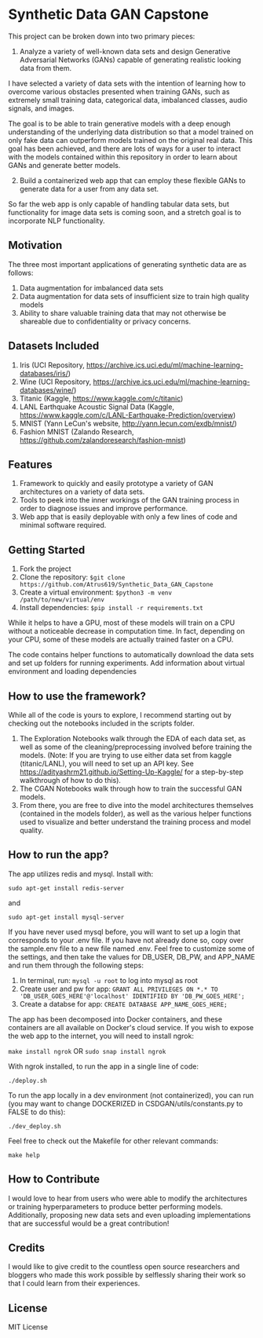 # Synthetic Data GAN Capstone
This project can be broken down into two primary pieces:

1. Analyze a variety of well-known data sets and design Generative Adversarial Networks (GANs) capable of generating realistic looking data from them.

I have selected a variety of data sets with the intention of learning how to overcome various obstacles presented when training GANs, such as extremely small training data, categorical data, imbalanced classes, audio signals, and images. 

The goal is to be able to train generative models with a deep enough understanding of the underlying data distribution so that a model trained on only fake data can outperform models trained on the original real data. This goal has been achieved, and there are lots of ways for a user to interact with the models contained within this repository in order to learn about GANs and generate better models.

2. Build a containerized web app that can employ these flexible GANs to generate data for a user from any data set.

So far the web app is only capable of handling tabular data sets, but functionality for image data sets is coming soon, and a stretch goal is to incorporate NLP functionality.

## Motivation
The three most important applications of generating synthetic data are as follows:

1. Data augmentation for imbalanced data sets
2. Data augmentation for data sets of insufficient size to train high quality models
3. Ability to share valuable training data that may not otherwise be shareable due to confidentiality or privacy concerns.

## Datasets Included
1. Iris (UCI Repository, https://archive.ics.uci.edu/ml/machine-learning-databases/iris/)
2. Wine (UCI Repository, https://archive.ics.uci.edu/ml/machine-learning-databases/wine/)
3. Titanic (Kaggle, https://www.kaggle.com/c/titanic)
4. LANL Earthquake Acoustic Signal Data (Kaggle, https://www.kaggle.com/c/LANL-Earthquake-Prediction/overview)
5. MNIST (Yann LeCun's website, http://yann.lecun.com/exdb/mnist/)
6. Fashion MNIST (Zalando Research, https://github.com/zalandoresearch/fashion-mnist)

## Features
1. Framework to quickly and easily prototype a variety of GAN architectures on a variety of data sets.
2. Tools to peek into the inner workings of the GAN training process in order to diagnose issues and improve performance.
3. Web app that is easily deployable with only a few lines of code and minimal software required.

## Getting Started
1. Fork the project
2. Clone the repository: `$git clone https://github.com/Atrus619/Synthetic_Data_GAN_Capstone`
3. Create a virtual environment: `$python3 -m venv /path/to/new/virtual/env`
4. Install dependencies: `$pip install -r requirements.txt`

While it helps to have a GPU, most of these models will train on a CPU without a noticeable decrease in computation time. In fact, depending on your CPU, some of these models are actually trained faster on a CPU.

The code contains helper functions to automatically download the data sets and set up folders for running experiments. 
Add information about virtual environment and loading dependencies

## How to use the framework?
While all of the code is yours to explore, I recommend starting out by checking out the notebooks included in the scripts folder. 
1. The Exploration Notebooks walk through the EDA of each data set, as well as some of the cleaning/preprocessing involved before training the models. (Note: If you are trying to use either data set from kaggle (titanic/LANL), you will need to set up an API key. See https://adityashrm21.github.io/Setting-Up-Kaggle/ for a step-by-step walkthrough of how to do this).
2. The CGAN Notebooks walk through how to train the successful GAN models. 
3. From there, you are free to dive into the model architectures themselves (contained in the models folder), as well as the various helper functions used to visualize and better understand the training process and model quality.

## How to run the app?
The app utilizes redis and mysql. Install with:

`sudo apt-get install redis-server`

and

`sudo apt-get install mysql-server`

If you have never used mysql before, you will want to set up a login that corresponds to your .env file. If you have not already done so, copy over the sample.env file to a new file named .env. Feel free to customize some of the settings, and then take the values for DB_USER, DB_PW, and APP_NAME and run them through the following steps:
1. In terminal, run: `mysql -u root` to log into mysql as root
2. Create user and pw for app: `GRANT ALL PRIVILEGES ON *.* TO 'DB_USER_GOES_HERE'@'localhost' IDENTIFIED BY 'DB_PW_GOES_HERE';`
3. Create a databse for app: `CREATE DATABASE APP_NAME_GOES_HERE;`

The app has been decomposed into Docker containers, and these containers are all available on Docker's cloud service.
If you wish to expose the web app to the internet, you will need to install ngrok:

`make install ngrok` OR `sudo snap install ngrok`

With ngrok installed, to run the app in a single line of code:

`./deploy.sh`

To run the app locally in a dev environment (not containerized), you can run (you may want to change DOCKERIZED in CSDGAN/utils/constants.py to FALSE to do this):

`./dev_deploy.sh`

Feel free to check out the Makefile for other relevant commands:

`make help`

## How to Contribute
I would love to hear from users who were able to modify the architectures or training hyperparameters to produce better performing models. Additionally, proposing new data sets and even uploading implementations that are successful would be a great contribution!

## Credits
I would like to give credit to the countless open source researchers and bloggers who made this work possible by selflessly sharing their work so that I could learn from their experiences.

## License
MIT License
